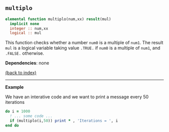 
## ```multiplo```

```fortran
elemental function multiplo(num,xx) result(mul)
  implicit none
  integer :: num,xx
  logical :: mul
```

This function checks whether a number ```num0``` is a multiple of ```num1```. The result ```mul``` is a logical variable taking value ```.TRUE.``` if ```num0``` is a multiple of ```num1```, and ```.FALSE.``` otherwise.

**Dependencies**: none

[(back to index)](../index.md)

---

**Example**

We have an interative code and we want to print a message every 50 iterations

```fortran
do i = 1000
  ! ... some code ...
  if (multiplo(i,50)) print * , 'Iterations = ', i
end do
```
